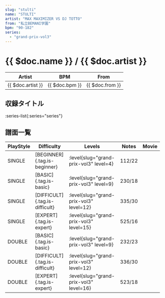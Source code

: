 ```yaml
---
slug: "stulti"
name: "STULTI"
artist: "MAX MAXIMIZER VS DJ TOTTO"
from: "私立BEMANI学園"
bpm: "90-182"
series:
  - "grand-prix-vol3"
---
```


# {{ $doc.name }} / {{ $doc.artist }}

|Artist|BPM|From|
|------|---|----|
|{{ $doc.artist }}|{{ $doc.bpm }}|{{ $doc.from }}|

## 収録タイトル

:series-list{:series="series"}

## 譜面一覧

|PlayStyle|Difficulty|Levels|Notes|Movie|
|---------|----------|------|-----|-----|
|SINGLE|[BEGINNER]{.tag.is-beginner}|<div class="field is-grouped is-grouped-multiline"> :level{slug="grand-prix-vol3" level=4}</div>|112/22||
|SINGLE|[BASIC]{.tag.is-basic}|<div class="field is-grouped is-grouped-multiline"> :level{slug="grand-prix-vol3" level=9}</div>|230/18||
|SINGLE|[DIFFICULT]{.tag.is-difficult}|<div class="field is-grouped is-grouped-multiline"> :level{slug="grand-prix-vol3" level=12}</div>|335/30||
|SINGLE|[EXPERT]{.tag.is-expert}|<div class="field is-grouped is-grouped-multiline"> :level{slug="grand-prix-vol3" level=15}</div>|525/16||
|DOUBLE|[BASIC]{.tag.is-basic}|<div class="field is-grouped is-grouped-multiline"> :level{slug="grand-prix-vol3" level=9}</div>|232/23||
|DOUBLE|[DIFFICULT]{.tag.is-difficult}|<div class="field is-grouped is-grouped-multiline"> :level{slug="grand-prix-vol3" level=12}</div>|336/30||
|DOUBLE|[EXPERT]{.tag.is-expert}|<div class="field is-grouped is-grouped-multiline"> :level{slug="grand-prix-vol3" level=16}</div>|523/18||
